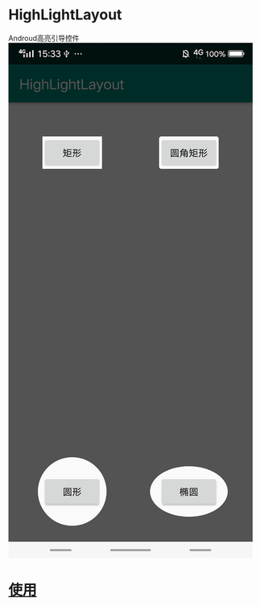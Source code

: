 # HighLightLayout
Androud高亮引导控件
![](/screenshots/device-2018-07-10-153320.png)
# [使用](http://wangyi.blog/posts/Android/Android%E9%AB%98%E4%BA%AE%E5%BC%95%E5%AF%BC%E6%8E%A7%E4%BB%B6.html)

